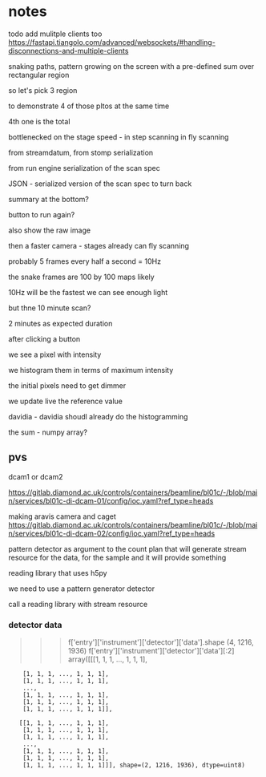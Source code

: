 # notes

todo add mulitple clients too
<https://fastapi.tiangolo.com/advanced/websockets/#handling-disconnections-and-multiple-clients>

snaking paths, pattern growing on the screen
with a pre-defined sum over rectangular region

so let's pick 3 region

to demonstrate 4 of those pltos at the same time

4th one is the total

bottlenecked on the stage speed - in step scanning
in fly scanning

from streamdatum, from stomp serialization

from run engine serialization of the scan spec

JSON - serialized version of the scan spec
to turn back

summary at the bottom?

button to run again?

also show the raw image

then a faster camera - stages already can fly scanning

probably 5 frames every half a second = 10Hz

the snake frames are 100 by 100 maps likely

10Hz will be the fastest we can see enough light

but thne 10 minute scan?

2 minutes as expected duration

after clicking a button

we see a pixel with intensity

we histogram them in terms of maximum intensity

the initial pixels need to get dimmer

we update live the reference value

davidia - davidia shoudl already do the histogramming

the sum - numpy array?

## pvs

dcam1 or dcam2

<https://gitlab.diamond.ac.uk/controls/containers/beamline/bl01c/-/blob/main/services/bl01c-di-dcam-01/config/ioc.yaml?ref_type=heads>

making aravis camera
and caget
<https://gitlab.diamond.ac.uk/controls/containers/beamline/bl01c/-/blob/main/services/bl01c-di-dcam-02/config/ioc.yaml?ref_type=heads>

pattern detector as argument to the count plan
that will generate stream resource for the data, for the sample
and it will provide something

reading library that uses h5py

we need to use a pattern generator detector

call a reading library with stream resource

### detector data

> > > f['entry']['instrument']['detector']['data'].shape
> > > (4, 1216, 1936)
> > > f['entry']['instrument']['detector']['data'][:2]
> > > array([[[1, 1, 1, ..., 1, 1, 1],

        [1, 1, 1, ..., 1, 1, 1],
        [1, 1, 1, ..., 1, 1, 1],
        ...,
        [1, 1, 1, ..., 1, 1, 1],
        [1, 1, 1, ..., 1, 1, 1],
        [1, 1, 1, ..., 1, 1, 1]],

       [[1, 1, 1, ..., 1, 1, 1],
        [1, 1, 1, ..., 1, 1, 1],
        [1, 1, 1, ..., 1, 1, 1],
        ...,
        [1, 1, 1, ..., 1, 1, 1],
        [1, 1, 1, ..., 1, 1, 1],
        [1, 1, 1, ..., 1, 1, 1]]], shape=(2, 1216, 1936), dtype=uint8)

> > >
